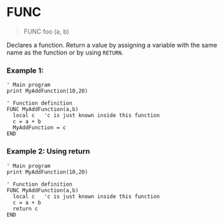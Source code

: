 # FUNC

> FUNC foo (a, b)

Declares a function. Return a value by assigning a variable with the same name as the function or by using `RETURN`.

### Example 1:

```
' Main program
print MyAddFunction(10,20)

' Function definition
FUNC MyAddFunction(a,b)
  local c   'c is just known inside this function
  c = a + b
  MyAddFunction = c
END
```

### Example 2: Using return

```
' Main program
print MyAddFunction(10,20)

' Function definition
FUNC MyAddFunction(a,b)
  local c   'c is just known inside this function
  c = a + b
  return c
END
```

